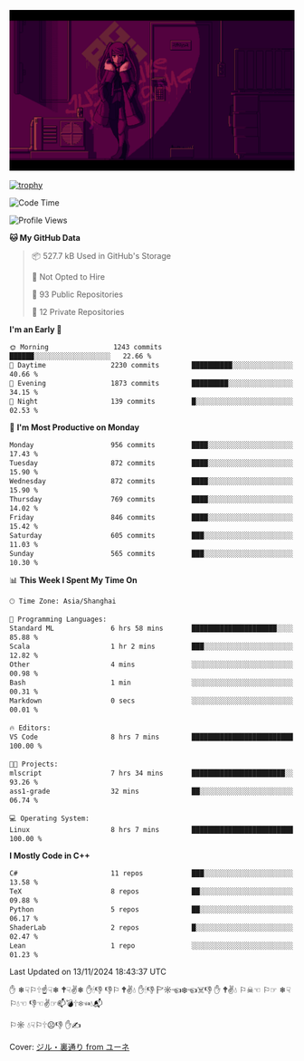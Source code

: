 ![](imgs/main.png)

[![trophy](https://github-profile-trophy.vercel.app/?username=NeilKleistGao&theme=dracula)](https://github.com/ryo-ma/github-profile-trophy)

<!--START_SECTION:waka-->
![Code Time](http://img.shields.io/badge/Code%20Time-1%2C431%20hrs%2018%20mins-blue)

![Profile Views](http://img.shields.io/badge/Profile%20Views-0-blue)

**🐱 My GitHub Data** 

> 📦 527.7 kB Used in GitHub's Storage 
 > 
> 🚫 Not Opted to Hire
 > 
> 📜 93 Public Repositories 
 > 
> 🔑 12 Private Repositories 
 > 
**I'm an Early 🐤** 

```text
🌞 Morning                1243 commits        ██████░░░░░░░░░░░░░░░░░░░   22.66 % 
🌆 Daytime                2230 commits        ██████████░░░░░░░░░░░░░░░   40.66 % 
🌃 Evening                1873 commits        █████████░░░░░░░░░░░░░░░░   34.15 % 
🌙 Night                  139 commits         █░░░░░░░░░░░░░░░░░░░░░░░░   02.53 % 
```
📅 **I'm Most Productive on Monday** 

```text
Monday                   956 commits         ████░░░░░░░░░░░░░░░░░░░░░   17.43 % 
Tuesday                  872 commits         ████░░░░░░░░░░░░░░░░░░░░░   15.90 % 
Wednesday                872 commits         ████░░░░░░░░░░░░░░░░░░░░░   15.90 % 
Thursday                 769 commits         ████░░░░░░░░░░░░░░░░░░░░░   14.02 % 
Friday                   846 commits         ████░░░░░░░░░░░░░░░░░░░░░   15.42 % 
Saturday                 605 commits         ███░░░░░░░░░░░░░░░░░░░░░░   11.03 % 
Sunday                   565 commits         ███░░░░░░░░░░░░░░░░░░░░░░   10.30 % 
```


📊 **This Week I Spent My Time On** 

```text
🕑︎ Time Zone: Asia/Shanghai

💬 Programming Languages: 
Standard ML              6 hrs 58 mins       █████████████████████░░░░   85.88 % 
Scala                    1 hr 2 mins         ███░░░░░░░░░░░░░░░░░░░░░░   12.82 % 
Other                    4 mins              ░░░░░░░░░░░░░░░░░░░░░░░░░   00.98 % 
Bash                     1 min               ░░░░░░░░░░░░░░░░░░░░░░░░░   00.31 % 
Markdown                 0 secs              ░░░░░░░░░░░░░░░░░░░░░░░░░   00.01 % 

🔥 Editors: 
VS Code                  8 hrs 7 mins        █████████████████████████   100.00 % 

🐱‍💻 Projects: 
mlscript                 7 hrs 34 mins       ███████████████████████░░   93.26 % 
ass1-grade               32 mins             ██░░░░░░░░░░░░░░░░░░░░░░░   06.74 % 

💻 Operating System: 
Linux                    8 hrs 7 mins        █████████████████████████   100.00 % 
```

**I Mostly Code in C++** 

```text
C#                       11 repos            ███░░░░░░░░░░░░░░░░░░░░░░   13.58 % 
TeX                      8 repos             ██░░░░░░░░░░░░░░░░░░░░░░░   09.88 % 
Python                   5 repos             ██░░░░░░░░░░░░░░░░░░░░░░░   06.17 % 
ShaderLab                2 repos             █░░░░░░░░░░░░░░░░░░░░░░░░   02.47 % 
Lean                     1 repo              ░░░░░░░░░░░░░░░░░░░░░░░░░   01.23 % 
```




 Last Updated on 13/11/2024 18:43:37 UTC
<!--END_SECTION:waka-->

✋ ❄☟⚐🕆☝☟❄ 🕈☟✌❄ ✋🕯👎 👎⚐ 🕈✌💧 ✋🕯👎 🏱☼☜❄☜☠👎 ✋ 🕈✌💧 ⚐☠☜ ⚐☞ ❄☟⚐💧☜ 👎☜✌☞📫💣🕆❄☜💧📬

⚐☼ 💧☟⚐🕆☹👎 ✋✍

Cover: [ジル・裏通り from ユーネ](https://www.pixiv.net/artworks/62127066)

